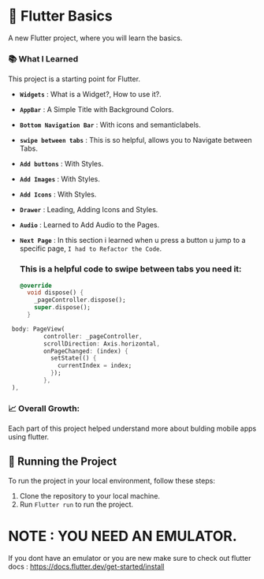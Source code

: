 # 📱 Flutter Basics

A new Flutter project, where you will learn the basics.

### 📚 What I Learned

This project is a starting point for Flutter.

- **`Widgets`** : What is a Widget?, How to use it?.
- **`AppBar`** : A Simple Title with Background Colors.
- **`Bottom Navigation Bar`** : With icons and semanticlabels.
- **`swipe between tabs`** : This is so helpful, allows you to Navigate between Tabs.
- **`Add buttons`** : With Styles.
- **`Add Images`** : With Styles.
- **`Add Icons`** : With Styles.
- **`Drawer`** : Leading, Adding Icons and Styles.
- **`Audio`** : Learned to Add Audio to the Pages.
- **`Next Page`** : In this section i learned when u press a button u jump to a specific page, `I had to Refactor the Code`.

  ### This is a helpful code to swipe between tabs you need it:

  ```dart
  @override
    void dispose() {
      _pageController.dispose();
      super.dispose();
    }

  ```

```dart
 body: PageView(
          controller: _pageController,
          scrollDirection: Axis.horizontal,
          onPageChanged: (index) {
            setState(() {
              currentIndex = index;
            });
          },
 ),
```

### 📈 Overall Growth:

Each part of this project helped understand more about bulding mobile apps using flutter.

## 🚦 Running the Project

To run the project in your local environment, follow these steps:

1. Clone the repository to your local machine.
2. Run `Flutter run` to run the project.

# NOTE : YOU NEED AN EMULATOR.

If you dont have an emulator or you are new make sure to check out flutter docs : https://docs.flutter.dev/get-started/install
